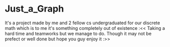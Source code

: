 # Just_a_Graph
It's a project made by me and 2 fellow cs undergraduated for our discrete math which is to me it's something completely out of existence :<<
Taking a hard time and teamworks but we manage to do. Though it may not be prefect or well done but hope you guy enjoy it :>>
